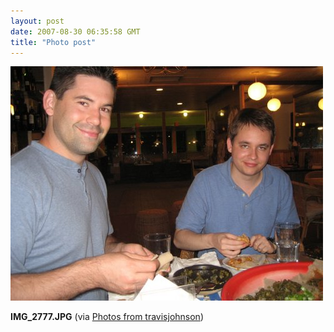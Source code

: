 ```yaml
---
layout: post
date: 2007-08-30 06:35:58 GMT
title: "Photo post"
---
```

![travisj](/images/da474a759e9ed5c2d513cdd8260731e2cfc490f6b94a1c9e17972f9f1cb4d4f4.jpg)

<b>IMG_2777.JPG</b> (via <a href="http://www.flickr.com/photos/travisjohnson/1272942703/">Photos from travisjohnson</a>)